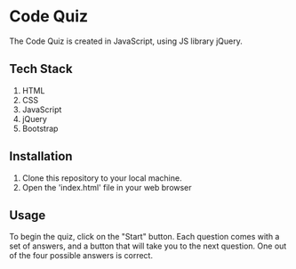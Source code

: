 # Code Quiz

The Code Quiz is created in JavaScript, using JS library jQuery. 

## Tech Stack

1. HTML
2. CSS
3. JavaScript
4. jQuery
5. Bootstrap

## Installation 
1. Clone this repository to your local machine. 
2. Open the 'index.html' file in your web browser  

## Usage 

To begin the quiz, click on the "Start" button. Each question comes with a set of answers, and a button that will take you to the next question. One out of the four possible answers is correct.
